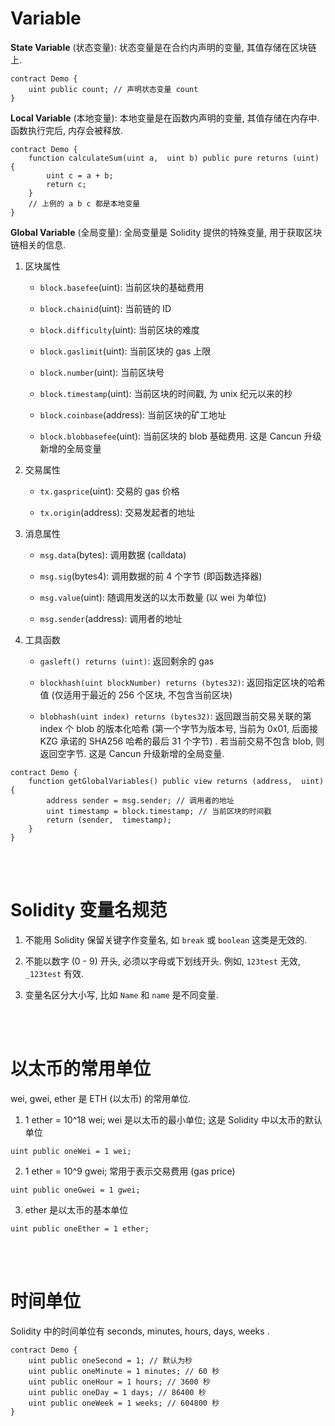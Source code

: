 # Variable

**State Variable** (状态变量): 状态变量是在合约内声明的变量, 其值存储在区块链上.

```solidity
contract Demo {
    uint public count; // 声明状态变量 count
}
```

**Local Variable** (本地变量): 本地变量是在函数内声明的变量, 其值存储在内存中. 函数执行完后, 内存会被释放.

```solidity
contract Demo {
    function calculateSum(uint a,  uint b) public pure returns (uint) {
        uint c = a + b;
        return c;
    }
    // 上例的 a b c 都是本地变量
}
```

**Global Variable** (全局变量): 全局变量是 Solidity 提供的特殊变量, 用于获取区块链相关的信息.

1. 区块属性

    - `block.basefee`(uint): 当前区块的基础费用

    - `block.chainid`(uint): 当前链的 ID

    - `block.difficulty`(uint): 当前区块的难度

    - `block.gaslimit`(uint): 当前区块的 gas 上限

    - `block.number`(uint): 当前区块号

    - `block.timestamp`(uint): 当前区块的时间戳, 为 unix 纪元以来的秒

    - `block.coinbase`(address): 当前区块的矿工地址

    - `block.blobbasefee`(uint): 当前区块的 blob 基础费用. 这是 Cancun 升级新增的全局变量

2. 交易属性

    - `tx.gasprice`(uint): 交易的 gas 价格

    - `tx.origin`(address): 交易发起者的地址

3. 消息属性

    - `msg.data`(bytes): 调用数据 (calldata)

    - `msg.sig`(bytes4): 调用数据的前 4 个字节 (即函数选择器)

    - `msg.value`(uint): 随调用发送的以太币数量 (以 wei 为单位)

    - `msg.sender`(address): 调用者的地址

4. 工具函数

    - `gasleft() returns (uint)`: 返回剩余的 gas

    - `blockhash(uint blockNumber) returns (bytes32)`: 返回指定区块的哈希值 (仅适用于最近的 256 个区块, 不包含当前区块)

    - `blobhash(uint index) returns (bytes32)`: 返回跟当前交易关联的第 index 个 blob 的版本化哈希 (第一个字节为版本号, 当前为 0x01, 后面接 KZG 承诺的 SHA256 哈希的最后 31 个字节) . 若当前交易不包含 blob, 则返回空字节. 这是 Cancun 升级新增的全局变量.

```solidity
contract Demo {
    function getGlobalVariables() public view returns (address,  uint) {
        address sender = msg.sender; // 调用者的地址
        uint timestamp = block.timestamp; // 当前区块的时间戳
        return (sender,  timestamp);
    }
}
```

<br><br>

# Solidity 变量名规范

1. 不能用 Solidity 保留关键字作变量名, 如 `break` 或 `boolean` 这类是无效的.

2. 不能以数字 (0 - 9) 开头, 必须以字母或下划线开头. 例如, `123test` 无效, `_123test` 有效.

3. 变量名区分大小写, 比如 `Name` 和 `name` 是不同变量.

<br><br>

# 以太币的常用单位

wei, gwei, ether 是 ETH (以太币) 的常用单位.

1. 1 ether = 10^18 wei; wei 是以太币的最小单位; 这是 Solidity 中以太币的默认单位

```solidity
uint public oneWei = 1 wei;
```

2. 1 ether = 10^9 gwei; 常用于表示交易费用 (gas price)

```solidity
uint public oneGwei = 1 gwei;
```

3. ether 是以太币的基本单位

```solidity
uint public oneEther = 1 ether;
```

<br><br>

# 时间单位

Solidity 中的时间单位有 seconds, minutes, hours, days, weeks .

```solidity
contract Demo {
    uint public oneSecond = 1; // 默认为秒
    uint public oneMinute = 1 minutes; // 60 秒
    uint public oneHour = 1 hours; // 3600 秒
    uint public oneDay = 1 days; // 86400 秒
    uint public oneWeek = 1 weeks; // 604800 秒
}
```
